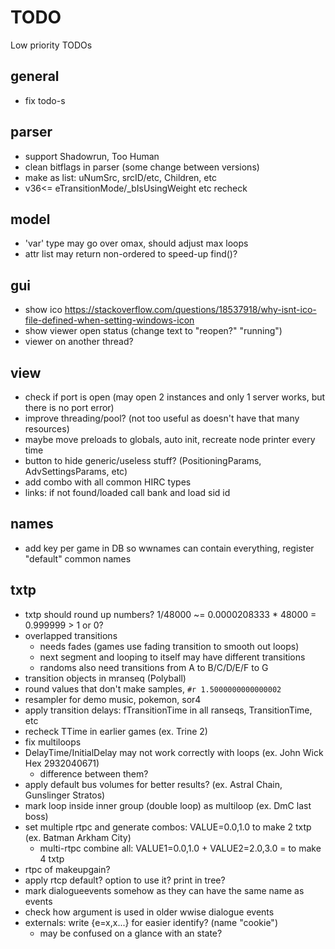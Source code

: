 # TODO
Low priority TODOs

## general
- fix todo-s 

## parser
- support Shadowrun, Too Human
- clean bitflags in parser (some change between versions)
- make as list: uNumSrc, srcID/etc, Children, etc
- v36<= eTransitionMode/_bIsUsingWeight etc recheck

## model
- 'var' type may go over omax, should adjust max loops
- attr list may return non-ordered to speed-up find()?

## gui
- show ico https://stackoverflow.com/questions/18537918/why-isnt-ico-file-defined-when-setting-windows-icon
- show viewer open status (change text to "reopen?" "running")
- viewer on another thread?

## view
- check if port is open (may open 2 instances and only 1 server works, but there is no port error)
- improve threading/pool? (not too useful as doesn't have that many resources)
- maybe move preloads to globals, auto init, recreate node printer every time
- button to hide generic/useless stuff? (PositioningParams, AdvSettingsParams, etc)
- add combo with all common HIRC types
- links: if not found/loaded call bank and load sid id

## names
- add key per game in DB so wwnames can contain everything, register "default" common names

## txtp
- txtp should round up numbers? 1/48000 ~= 0.0000208333 * 48000 = 0.999999 > 1 or 0?
- overlapped transitions
  - needs fades (games use fading transition to smooth out loops)
  - next segment and looping to itself may have different transitions
  - randoms also need transitions from A to B/C/D/E/F to G
- transition objects in mranseq (Polyball)
- round values that don't make samples, `#r 1.5000000000000002`
- resampler for demo music, pokemon, sor4
- apply transition delays: fTransitionTime in all ranseqs, TransitionTime, etc
- recheck TTime in earlier games (ex. Trine 2)
- fix multiloops
- DelayTime/InitialDelay may not work correctly with loops (ex. John Wick Hex 2932040671)
  - difference between them? 
- apply default bus volumes for better results? (ex. Astral Chain, Gunslinger Stratos)
- mark loop inside inner group (double loop) as multiloop (ex. DmC last boss)
- set multiple rtpc and generate combos: VALUE=0.0,1.0 to make 2 txtp (ex. Batman Arkham City)
  - multi-rtpc combine all: VALUE1=0.0,1.0 + VALUE2=2.0,3.0 = to make 4 txtp
- rtpc of makeupgain?
- apply rtcp default? option to use it? print in tree?
- mark dialogueevents somehow as they can have the same name as events
- check how argument is used in older wwise dialogue events
- externals: write {e=x,x...} for easier identify? (name "cookie")
  - may be confused on a glance with an state?

